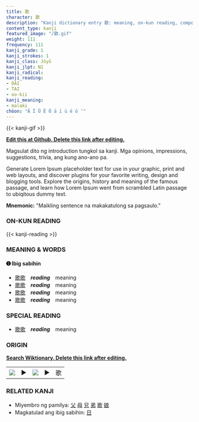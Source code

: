 ```yaml
---
title: 歌
character: 歌
description: "Kanji dictionary entry 歌: meaning, on-kun reading, compounds, origin, related kanji"
content_type: kanji
featured_image: "/歌.gif"
weight: 111
frequency: 111
kanji_grade: 1
kanji_strokes: 1
kanji_class: Jōyō
kanji_jlpt: N1
kanji_radical: 
kanji_reading: 
- DAI
- TAI
- oo-kii
kanji_meaning:
- malaki
chōon: "Ā Ī Ū Ē Ō ā ī ū ē ō ’"
---
```

[//]: # (Don't edit the line below. Kanji animated GIF code is automatically generated.)
{{< kanji-gif >}}

[//]: # (Edit below this line.)

**[Edit this at Github. Delete this link after editing.](https://github.com/tim0g/tim/tree/main/content/kanji/歌/index.md)**

Magsulat dito ng introduction tungkol sa kanji. Mga opinions, impressions, suggestions, trivia, ang kung ano-ano pa.

Generate Lorem Ipsum placeholder text for use in your graphic, print and web layouts, and discover plugins for your favorite writing, design and blogging tools. Explore the origins, history and meaning of the famous passage, and learn how Lorem Ipsum went from scrambled Latin passage to ubiqitous dummy text.
 
**Mnemonic:** "Maikling sentence na makakatulong sa pagsaulo."

### ON-KUN READING

[//]: # (Don't edit the line below. ON-KUN READING code is automatically generated.)
{{< kanji-reading >}}

### MEANING & WORDS

#### ➊ **Ibig sabihin**
  - [歌](../歌)[歌](../歌)　***reading***　meaning
  - [歌](../歌)[歌](../歌)　***reading***　meaning
  - [歌](../歌)[歌](../歌)　***reading***　meaning
  - [歌](../歌)[歌](../歌)　***reading***　meaning

### SPECIAL READING
  - [歌](../歌)[歌](../歌)　***reading***　meaning

### ORIGIN

**[Search Wiktionary. Delete this link after editing.](https://wiktionary.org/wiki/歌)**
<table class="kanji-table"><tr><td>
<img src="60px-歌-bronze.svg.png">
</td><td>▶</td><td>
<img src="60px-歌-oracle.svg.png">
</td><td>▶</td>
<td class="kanji-origin">歌</td>
</tr></table>

### RELATED KANJI
- Miyembro ng pamilya: [父](../父) [母](../母) [兄](../兄) [弟](../弟) [歌](../歌) [娘](../娘)
- Magkatulad ang ibig sabihin: [日](../日)

